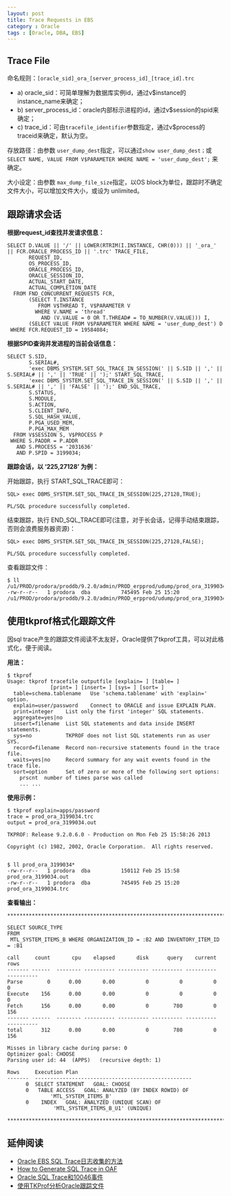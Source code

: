 ```yaml
---
layout: post
title: Trace Requests in EBS
category : Oracle
tags : [Oracle, DBA, EBS]
---
```


## Trace File

命名规则：`[oracle_sid]_ora_[server_process_id]_[trace_id].trc` 

* a) oracle_sid：可简单理解为数据库实例id，通过v$instance的instance_name来确定；    
* b) server_process_id：oracle内部标示进程的id，通过v$session的spid来确定；
* c) trace_id：可由`tracefile_identifier`参数指定，通过v$process的traceid来确定，默认为空。

存放路径：由参数 `user_dump_dest`指定，可以通过`show user_dump_dest；`或 
`SELECT NAME, VALUE FROM V$PARAMETER WHERE NAME = 'user_dump_dest';` 来确定。

大小设定：由参数 `max_dump_file_size`指定，以OS block为单位，跟踪时不确定文件大小，可以增加文件大小，或设为 unlimited。

## 跟踪请求会话

**根据request_id查找并发请求信息：**

	SELECT D.VALUE || '/' || LOWER(RTRIM(I.INSTANCE, CHR(0))) || '_ora_' || FCR.ORACLE_PROCESS_ID || '.trc' TRACE_FILE,
	       REQUEST_ID,                                                                                                  
	       OS_PROCESS_ID,                                                                                               
	       ORACLE_PROCESS_ID,                                                                                           
	       ORACLE_SESSION_ID,                                                                                           
	       ACTUAL_START_DATE,                                                                                           
	       ACTUAL_COMPLETION_DATE
	  FROM FND_CONCURRENT_REQUESTS FCR,
	       (SELECT T.INSTANCE
	          FROM V$THREAD T, V$PARAMETER V
	         WHERE V.NAME = 'thread'
	           AND (V.VALUE = 0 OR T.THREAD# = TO_NUMBER(V.VALUE))) I,
	       (SELECT VALUE FROM V$PARAMETER WHERE NAME = 'user_dump_dest') D
	 WHERE FCR.REQUEST_ID = 19584084;
 
**根据SPID查询并发进程的当前会话信息：**

	SELECT S.SID,
	       S.SERIAL#,
	       'exec DBMS_SYSTEM.SET_SQL_TRACE_IN_SESSION(' || S.SID || ',' || S.SERIAL# || ',' || 'TRUE' || ');' START_SQL_TRACE,
	       'exec DBMS_SYSTEM.SET_SQL_TRACE_IN_SESSION(' || S.SID || ',' || S.SERIAL# || ',' || 'FALSE' || ');' END_SQL_TRACE,
	       S.STATUS,
	       S.MODULE,                           
	       S.ACTION,                             
	       S.CLIENT_INFO,
	       S.SQL_HASH_VALUE,
	       P.PGA_USED_MEM,
	       P.PGA_MAX_MEM
	  FROM V$SESSION S, V$PROCESS P
	 WHERE S.PADDR = P.ADDR
	   AND S.PROCESS = '2031636'
	   AND P.SPID = 3199034;
 
**跟踪会话，以 ‘225,27128’ 为例：**

开始跟踪，执行 START_SQL_TRACE即可：

	SQL> exec DBMS_SYSTEM.SET_SQL_TRACE_IN_SESSION(225,27128,TRUE);
	 
	PL/SQL procedure successfully completed.
 
结束跟踪，执行 END_SQL_TRACE即可(注意，对于长会话，记得手动结束跟踪，否则会浪费服务器资源)：

	SQL> exec DBMS_SYSTEM.SET_SQL_TRACE_IN_SESSION(225,27128,FALSE);
	 
	PL/SQL procedure successfully completed.

查看跟踪文件：

	$ ll /u1/PROD/prodora/proddb/9.2.0/admin/PROD_erpprod/udump/prod_ora_3199034.trc
	-rw-r--r--   1 prodora  dba          745495 Feb 25 15:20 /u1/PROD/prodora/proddb/9.2.0/admin/PROD_erpprod/udump/prod_ora_3199034.trc
 
## 使用tkprof格式化跟踪文件

因sql trace产生的跟踪文件阅读不太友好，Oracle提供了tkprof工具，可以对此格式化，便于阅读。

**用法：**

	$ tkprof 
	Usage: tkprof tracefile outputfile [explain= ] [table= ]
	              [print= ] [insert= ] [sys= ] [sort= ]
	  table=schema.tablename   Use 'schema.tablename' with 'explain=' option.
	  explain=user/password    Connect to ORACLE and issue EXPLAIN PLAN.
	  print=integer    List only the first 'integer' SQL statements.
	  aggregate=yes|no
	  insert=filename  List SQL statements and data inside INSERT statements.
	  sys=no           TKPROF does not list SQL statements run as user SYS.
	  record=filename  Record non-recursive statements found in the trace file.
	  waits=yes|no     Record summary for any wait events found in the trace file.
	  sort=option      Set of zero or more of the following sort options:
	    prscnt  number of times parse was called
	    ... ...

**使用示例：**

	$ tkprof explain=apps/password
	trace = prod_ora_3199034.trc
	output = prod_ora_3199034.out                           
	 
	TKPROF: Release 9.2.0.6.0 - Production on Mon Feb 25 15:58:26 2013
	 
	Copyright (c) 1982, 2002, Oracle Corporation.  All rights reserved.
 
 
	$ ll prod_ora_3199034*        
	-rw-r--r--   1 prodora  dba          150112 Feb 25 15:58 prod_ora_3199034.out
	-rw-r--r--   1 prodora  dba          745495 Feb 25 15:20 prod_ora_3199034.trc

**查看输出：**

	********************************************************************************
	
	SELECT SOURCE_TYPE 
	FROM
	 MTL_SYSTEM_ITEMS_B WHERE ORGANIZATION_ID = :B2 AND INVENTORY_ITEM_ID = :B1 

	call     count       cpu    elapsed       disk      query    current        rows
	------- ------  -------- ---------- ---------- ---------- ----------  ----------
	Parse        0      0.00       0.00          0          0          0           0
	Execute    156      0.00       0.00          0          0          0           0
	Fetch      156      0.00       0.00          0        780          0         156
	------- ------  -------- ---------- ---------- ---------- ----------  ----------
	total      312      0.00       0.00          0        780          0         156
	
	Misses in library cache during parse: 0
	Optimizer goal: CHOOSE
	Parsing user id: 44  (APPS)   (recursive depth: 1)
	
	Rows     Execution Plan
	-------  ---------------------------------------------------
	      0  SELECT STATEMENT   GOAL: CHOOSE
	      0   TABLE ACCESS   GOAL: ANALYZED (BY INDEX ROWID) OF 
	              'MTL_SYSTEM_ITEMS_B'
	      0    INDEX   GOAL: ANALYZED (UNIQUE SCAN) OF 
	               'MTL_SYSTEM_ITEMS_B_U1' (UNIQUE)
	
	********************************************************************************

## 延伸阅读

* [Oracle EBS SQL Trace日志收集的方法](http://blog.csdn.net/pan_tian/article/details/7677120)
* [How to Generate SQL Trace in OAF](http://blog.csdn.net/pan_tian/article/details/8555503)
* [Oracle SQL Trace和10046事件](http://blog.csdn.net/tianlesoftware/article/details/5857023)
* [使用TKProf分析Oracle跟踪文件](http://blog.csdn.net/tianlesoftware/article/details/5632003)
